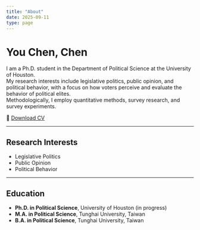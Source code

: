 ```yaml
---
title: "About"
date: 2025-09-11
type: page
---
```


# You Chen, Chen

I am a Ph.D. student in the Department of Political Science at the University of Houston.  
My research interests include legislative politics, public opinion, and political behavior, with a focus on how voters perceive and evaluate the behavior of political elites.  
Methodologically, I employ quantitative methods, survey research, and survey experiments.

📄 [Download CV](/uploads/Youchen_CV.pdf)

---

## Research Interests
- Legislative Politics  
- Public Opinion  
- Political Behavior  

---

## Education
- **Ph.D. in Political Science**, University of Houston (in progress)  
- **M.A. in Political Science**, Tunghai University, Taiwan  
- **B.A. in Political Science**, Tunghai University, Taiwan
